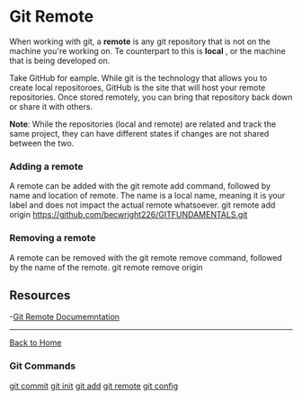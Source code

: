 # Git Remote

When working with git, a **remote** is any git repository that is not on the machine you're working on. Te counterpart to this is **local** , or the machine that is being developed on.

Take GitHub for eample. While git is the technology that allows you to create local repositoroes, GitHub is the site that will host your remote repositories. Once stored remotely, you can bring that repository back down or share it with others.

**Note**: While the repositories (local and remote) are related and track the same project, they can have different states if changes are not shared between the two.

### Adding a remote
A remote can be added with the git remote add command, followed by name and location of remote.
The name is a local name, meaning it is your label and does not impact the actual remote whatsoever.
git remote add origin https://github.com/becwright226/GITFUNDAMENTALS.git

### Removing a remote
A remote can be removed with the git remote remove command, followed by the name of the remote.
git remote remove origin

## Resources

-[Git Remote Documemntation](https://git-scm.com/docs/git-remote)

---

[Back to Home](../README.md)

### Git Commands
[git commit](./commands/Commit.md)
[git init](./commands/Init.md)
[git add](./commands/Add.md)
[git remote](./commands/Remote.md)
[git config](./commands/Config.md)